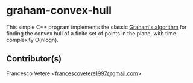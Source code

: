 # graham-convex-hull 

This simple C++ program implements the classic [Graham's algorithm](https://en.wikipedia.org/wiki/Graham_scan) for finding the convex hull of a finite set of points in the plane, with time complexity O(nlogn).

## Contributor(s)

Francesco Vetere <<francescovetere1997@gmail.com>>
